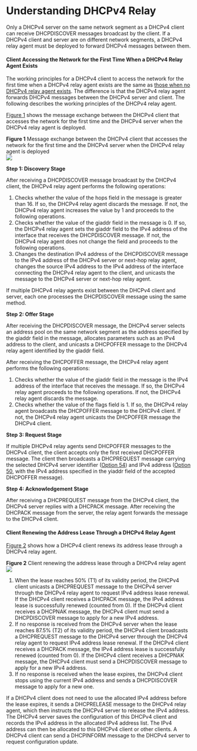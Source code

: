 Understanding DHCPv4 Relay
==========================

Only a DHCPv4 server on the same network segment as a DHCPv4 client can receive DHCPDISCOVER messages broadcast by the client. If a DHCPv4 client and server are on different network segments, a DHCPv4 relay agent must be deployed to forward DHCPv4 messages between them.

#### Client Accessing the Network for the First Time When a DHCPv4 Relay Agent Exists

The working principles for a DHCPv4 client to access the network for the first time when a DHCPv4 relay agent exists are the same as [those when no DHCPv4 relay agent exists](galaxy_dhcpv4_cfg_0006.html). The difference is that the DHCPv4 relay agent forwards DHCPv4 messages between the DHCPv4 server and client. The following describes the working principles of the DHCPv4 relay agent.

[Figure 1](#EN-US_CONCEPT_0000001564006397__fig_dc_fd_dhcp_101002) shows the message exchange between the DHCPv4 client that accesses the network for the first time and the DHCPv4 server when the DHCPv4 relay agent is deployed.

**Figure 1** Message exchange between the DHCPv4 client that accesses the network for the first time and the DHCPv4 server when the DHCPv4 relay agent is deployed  
![](figure/en-us_image_0000001513166174.png)

**Step 1: Discovery Stage**

After receiving a DHCPDISCOVER message broadcast by the DHCPv4 client, the DHCPv4 relay agent performs the following operations:

1. Checks whether the value of the hops field in the message is greater than 16. If so, the DHCPv4 relay agent discards the message. If not, the DHCPv4 relay agent increases the value by 1 and proceeds to the following operations.
2. Checks whether the value of the giaddr field in the message is 0. If so, the DHCPv4 relay agent sets the giaddr field to the IPv4 address of the interface that receives the DHCPDISCOVER message. If not, the DHCPv4 relay agent does not change the field and proceeds to the following operations.
3. Changes the destination IPv4 address of the DHCPDISCOVER message to the IPv4 address of the DHCPv4 server or next-hop relay agent, changes the source IPv4 address to the IPv4 address of the interface connecting the DHCPv4 relay agent to the client, and unicasts the message to the DHCPv4 server or next-hop relay agent.

If multiple DHCPv4 relay agents exist between the DHCPv4 client and server, each one processes the DHCPDISCOVER message using the same method.

**Step 2: Offer Stage**

After receiving the DHCPDISCOVER message, the DHCPv4 server selects an address pool on the same network segment as the address specified by the giaddr field in the message, allocates parameters such as an IPv4 address to the client, and unicasts a DHCPOFFER message to the DHCPv4 relay agent identified by the giaddr field.

After receiving the DHCPOFFER message, the DHCPv4 relay agent performs the following operations:

1. Checks whether the value of the giaddr field in the message is the IPv4 address of the interface that receives the message. If so, the DHCPv4 relay agent proceeds to the following operations. If not, the DHCPv4 relay agent discards the message.
2. Checks whether the value of the flags field is 1. If so, the DHCPv4 relay agent broadcasts the DHCPOFFER message to the DHCPv4 client. If not, the DHCPv4 relay agent unicasts the DHCPOFFER message the DHCPv4 client.

**Step 3: Request Stage**

If multiple DHCPv4 relay agents send DHCPOFFER messages to the DHCPv4 client, the client accepts only the first received DHCPOFFER message. The client then broadcasts a DHCPREQUEST message carrying the selected DHCPv4 server identifier ([Option 54](galaxy_dhcpv4_cfg_0005.html#EN-US_CONCEPT_0000001564006389__op54)) and IPv4 address ([Option 50](galaxy_dhcpv4_cfg_0005.html#EN-US_CONCEPT_0000001564006389__op50), with the IPv4 address specified in the yiaddr field of the accepted DHCPOFFER message).

**Step 4: Acknowledgement Stage**

After receiving a DHCPREQUEST message from the DHCPv4 client, the DHCPv4 server replies with a DHCPACK message. After receiving the DHCPACK message from the server, the relay agent forwards the message to the DHCPv4 client.


#### Client Renewing the Address Lease Through a DHCPv4 Relay Agent

[Figure 2](#EN-US_CONCEPT_0000001564006397__fig1025545975513) shows how a DHCPv4 client renews its address lease through a DHCPv4 relay agent.

**Figure 2** Client renewing the address lease through a DHCPv4 relay agent  
![](figure/en-us_image_0000001563766529.png)

1. When the lease reaches 50% (T1) of its validity period, the DHCPv4 client unicasts a DHCPREQUEST message to the DHCPv4 server through the DHCPv4 relay agent to request IPv4 address lease renewal. If the DHCPv4 client receives a DHCPACK message, the IPv4 address lease is successfully renewed (counted from 0). If the DHCPv4 client receives a DHCPNAK message, the DHCPv4 client must send a DHCPDISCOVER message to apply for a new IPv4 address.
2. If no response is received from the DHCPv4 server when the lease reaches 87.5% (T2) of its validity period, the DHCPv4 client broadcasts a DHCPREQUEST message to the DHCPv4 server through the DHCPv4 relay agent to request IPv4 address lease renewal. If the DHCPv4 client receives a DHCPACK message, the IPv4 address lease is successfully renewed (counted from 0). If the DHCPv4 client receives a DHCPNAK message, the DHCPv4 client must send a DHCPDISCOVER message to apply for a new IPv4 address.
3. If no response is received when the lease expires, the DHCPv4 client stops using the current IPv4 address and sends a DHCPDISCOVER message to apply for a new one.

If a DHCPv4 client does not need to use the allocated IPv4 address before the lease expires, it sends a DHCPRELEASE message to the DHCPv4 relay agent, which then instructs the DHCPv4 server to release the IPv4 address. The DHCPv4 server saves the configuration of this DHCPv4 client and records the IPv4 address in the allocated IPv4 address list. The IPv4 address can then be allocated to this DHCPv4 client or other clients. A DHCPv4 client can send a DHCPINFORM message to the DHCPv4 server to request configuration update.